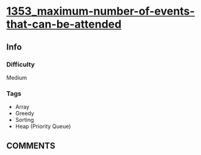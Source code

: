 # [1353_maximum-number-of-events-that-can-be-attended](https://leetcode.com/problems/maximum-number-of-events-that-can-be-attended)

## Info

### Difficulty

Medium

### Tags

- Array
- Greedy
- Sorting
- Heap (Priority Queue)

## __COMMENTS__

> 
